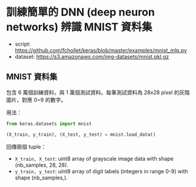 # 訓練簡單的 DNN (deep neuron networks) 辨識 MNIST 資料集

- script: https://github.com/fchollet/keras/blob/master/examples/mnist_mlp.py
- dataset: https://s3.amazonaws.com/img-datasets/mnist.pkl.gz

## MNIST 資料集
包含 6 萬個訓練資料，與 1 萬個測試資料。每筆測試資料為 28x28 pixel 的灰階圖片，對應 0~9 的數字。

用法：
```python
from keras.datasets import mnist

(X_train, y_train), (X_test, y_test) = mnist.load_data()
```

回傳兩個 tuple：
- `X_train, X_test`: uint8 array of grayscale image data with shape (nb_samples, 28, 28).
- `y_train, y_test`: uint8 array of digit labels (integers in range 0-9) with shape (nb_samples,).
